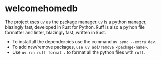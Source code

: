 # welcomehomedb
The project uses `uv` as the package manager. `uv` is a python manager, blazingly fast, developed in Rust for Python. Ruff is also a python file formatter and linter, blazingly fast, written in Rust. 
- To install all the dependencies use the command `uv sync --extra dev`.
- To add new/remove packages, `use uv add/remove <package-name>`.
- Use `uv run ruff format .` to format all the python files with `ruff`. 